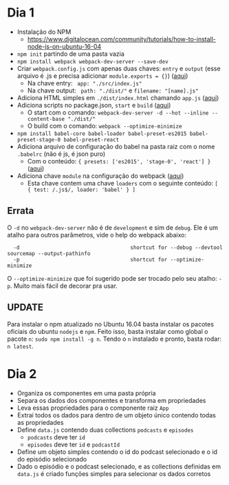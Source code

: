 # Dia 1

- Instalação do NPM
  - https://www.digitalocean.com/community/tutorials/how-to-install-node-js-on-ubuntu-16-04
- `npm init` partindo de uma pasta vazia
- `npm install webpack webpack-dev-server --save-dev`
- Criar `webpack.config.js` com apenas duas chaves: `entry` e `output` (esse arquivo é .js e precisa adicionar `module.exports = {}`) ([aqui](https://github.com/halan/treinamento-locaweb/blob/master/webpack.config.js#L2-L9))
  - Na chave entry: ` app: "./src/index.js"`
  - Na chave output: ` path: "./dist/"` e `filename: "[name].js"`
- Adiciona HTML simples em `./dist/index.html` chamando `app.js` ([aqui](https://github.com/halan/treinamento-locaweb/blob/master/dist/index.html))
- Adiciona scripts no package.json, `start` e `build` ([aqui](https://github.com/halan/treinamento-locaweb/blob/master/package.json#L7-L8))
  - O start com o comando: `webpack-dev-server -d --hot --inline --content-base "./dist/"`
  - O build com o comando: `webpack --optimize-minimize`
- `npm install babel-core babel-loader babel-preset-es2015 babel-preset-stage-0 babel-preset-react`
- Adiciona arquivo de configuração do babel na pasta raiz com o nome `.babelrc` (não é js, é json puro)
  - Com o conteúdo: `{ presets: ['es2015', 'stage-0', 'react'] }` ([aqui](https://github.com/halan/treinamento-locaweb/blob/master/.babelrc))
- Adiciona chave `module` na configuração do webpack ([aqui](https://github.com/halan/treinamento-locaweb/blob/master/webpack.config.js#L11-L15))
  - Esta chave contem uma chave `loaders` com o seguinte conteúdo: `[ { test: /.js$/, loader: 'babel' } ]`

## Errata

O `-d` no `webpack-dev-server` não é de `development` e sim de `debug`. Ele é um atalho para outros parâmetros, vide o help do webpack abaixo:
```
  -d                                    shortcut for --debug --devtool sourcemap --output-pathinfo
  -p                                    shortcut for --optimize-minimize  
```

O `--optimize-minimize` que foi sugerido pode ser trocado pelo seu atalho: `-p`. Muito mais fácil de decorar pra usar.

## UPDATE

Para instalar o npm atualizado no Ubuntu 16.04 basta instalar os pacotes oficiais do ubuntu `nodejs` e `npm`.
Feito isso, basta instalar como global o pacote `n`: `sudo npm install -g n`.
Tendo o `n` instalado e pronto, basta rodar: `n latest`. 

# Dia 2

- Organiza os componentes em uma pasta própria
- Separa os dados dos componentes e transforma em propriedades
- Leva essas propriedades para o componente raiz `App`
- Extrai todos os dados para dentro de um objeto único contendo todas as propriedades
- Define `data.js` contendo duas collections `podcasts` e `episodes`
  - `podcasts` deve ter `id`
  - `episodes` deve ter `id` e `podcastId`
- Define um objeto simples contendo o id do podcast selecionado e o id do episódio selecionado
- Dado o episódio e o podcast selecionado, e as collections definidas em `data.js` é criado funções simples para selecionar os dados corretos
